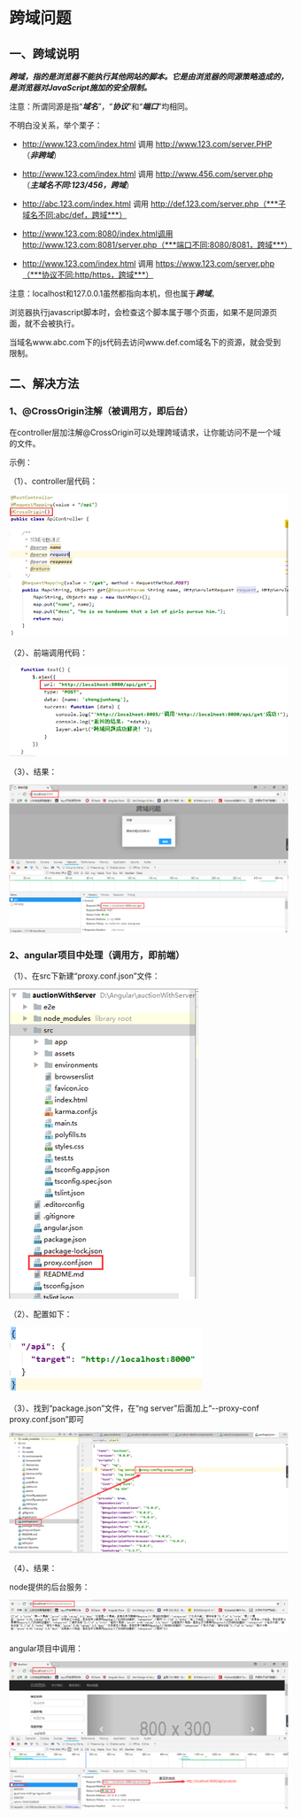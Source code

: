 # 跨域问题

## 一、跨域说明

***跨域，指的是浏览器不能执行其他网站的脚本。它是由浏览器的同源策略造成的，是浏览器对JavaScript施加的安全限制。***

注意：所谓同源是指“***域名***”，“***协议***”和“***端口***”均相同。



不明白没关系，举个栗子：

+ http://www.123.com/index.html 调用 http://www.123.com/server.PHP （***非跨域***）

+ http://www.123.com/index.html 调用 http://www.456.com/server.php （***主域名不同:123/456，跨域***）

+ http://abc.123.com/index.html 调用 http://def.123.com/server.php（***子域名不同:abc/def，跨域***）

+ http://www.123.com:8080/index.html调用 http://www.123.com:8081/server.php（***端口不同:8080/8081，跨域***）

+  http://www.123.com/index.html 调用 https://www.123.com/server.php（***协议不同:http/https，跨域***）

注意：localhost和127.0.0.1虽然都指向本机，但也属于***跨域***。



浏览器执行javascript脚本时，会检查这个脚本属于哪个页面，如果不是同源页面，就不会被执行。

当域名www.abc.com下的js代码去访问www.def.com域名下的资源，就会受到限制。



## 二、解决方法

### 1、@CrossOrigin注解（被调用方，即后台）

在controller层加注解@CrossOrigin可以处理跨域请求，让你能访问不是一个域的文件。

示例：

（1）、controller层代码：

![image](https://raw.githubusercontent.com/ZJHang/warehouse/main/images/crossOrigin/01.png)

（2）、前端调用代码：

![image](https://raw.githubusercontent.com/ZJHang/warehouse/main/images/crossOrigin/02.png)

（3）、结果：

![image](https://raw.githubusercontent.com/ZJHang/warehouse/main/images/crossOrigin/03.png)

### 2、angular项目中处理（调用方，即前端）

（1）、在src下新建“proxy.conf.json”文件：

![image](https://raw.githubusercontent.com/ZJHang/warehouse/main/images/crossOrigin/04.png)

（2）、配置如下：

![image](https://raw.githubusercontent.com/ZJHang/warehouse/main/images/crossOrigin/05.png)

（3）、找到“package.json”文件，在“ng server”后面加上“--proxy-conf proxy.conf.json”即可

![image](https://raw.githubusercontent.com/ZJHang/warehouse/main/images/crossOrigin/06.png)

（4）、结果：

node提供的后台服务：

![image](https://raw.githubusercontent.com/ZJHang/warehouse/main/images/crossOrigin/07.png)

angular项目中调用：

![image](https://raw.githubusercontent.com/ZJHang/warehouse/main/images/crossOrigin/08.png)